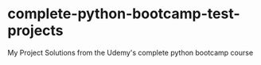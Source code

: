 # complete-python-bootcamp-test-projects
My Project Solutions from the Udemy's complete python bootcamp course

